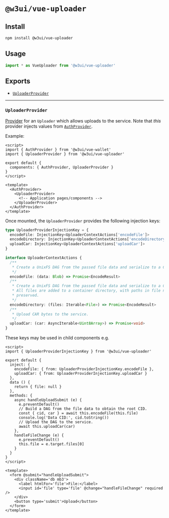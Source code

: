 # `@w3ui/vue-uploader`

## Install

```sh
npm install @w3ui/vue-uploader
```

## Usage

```js
import * as VueUploader from '@w3ui/vue-uploader'
```

## Exports

* [`UploaderProvider`](#uploaderprovider)

---

### `UploaderProvider`

[Provider](https://vuejs.org/guide/components/provide-inject.html) for an `Uploader` which allows uploads to the service. Note that _this_ provider injects values from [`AuthProvider`](./vue-wallet#authprovider).

Example:

```vue
<script>
import { AuthProvider } from '@w3ui/vue-wallet'
import { UploaderProvider } from '@w3ui/vue-uploader'

export default {
  components: { AuthProvider, UploaderProvider }
}
</script>

<template>
  <AuthProvider>
    <UploaderProvider>
      <!-- Application pages/components -->
    </UploaderProvider>
  </AuthProvider>
</template>
```

Once mounted, the `UploaderProvider` provides the following injection keys:

```ts
type UploaderProviderInjectionKey = {
  encodeFile: InjectionKey<UploaderContextActions['encodeFile']>
  encodeDirectory: InjectionKey<UploaderContextActions['encodeDirectory']>
  uploadCar: InjectionKey<UploaderContextActions['uploadCar']>
}

interface UploaderContextActions {
  /**
   * Create a UnixFS DAG from the passed file data and serialize to a CAR file.
   */
  encodeFile: (data: Blob) => Promise<EncodeResult>
  /**
   * Create a UnixFS DAG from the passed file data and serialize to a CAR file.
   * All files are added to a container directory, with paths in file names
   * preserved.
   */
  encodeDirectory: (files: Iterable<File>) => Promise<EncodeResult>
  /**
   * Upload CAR bytes to the service.
   */
  uploadCar: (car: AsyncIterable<Uint8Array>) => Promise<void>
}
```

These keys may be used in child components e.g.

```vue
<script>
import { UploaderProviderInjectionKey } from '@w3ui/vue-uploader'

export default {
  inject: {
    encodeFile: { from: UploaderProviderInjectionKey.encodeFile },
    uploadCar: { from: UploaderProviderInjectionKey.uploadCar }
  },
  data () {
    return { file: null }
  },
  methods: {
    async handleUploadSubmit (e) {
      e.preventDefault()
      // Build a DAG from the file data to obtain the root CID.
      const { cid, car } = await this.encodeFile(this.file)
      console.log('Data CID:', cid.toString())
      // Upload the DAG to the service.
      await this.uploadCar(car)
    },
    handleFileChange (e) {
      e.preventDefault()
      this.file = e.target.files[0]
    }
  }
}
</script>

<template>
  <form @submit="handleUploadSubmit">
    <div className='db mb3'>
      <label htmlFor='file'>File:</label>
      <input id='file' type='file' @change="handleFileChange" required />
    </div>
    <button type='submit'>Upload</button>
  </form>
</template>
```
